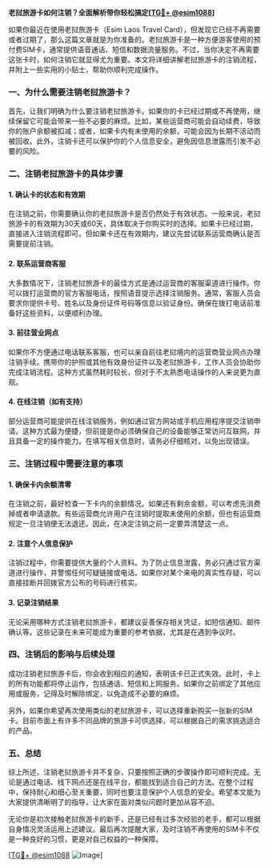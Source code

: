 **老挝旅游卡如何注销？全面解析带你轻松搞定[[TG💪+ @esim1088](https://t.me/s/esim1088)]**

如果你最近在使用老挝旅游卡（Esim Laos Travel Card），但发现它已经不再需要或者过期了，那么这篇文章就是为你准备的。老挝旅游卡是一种方便游客使用的预付费SIM卡，通常提供语音通话、短信和数据流量服务。不过，当你决定不再需要这张卡时，如何注销它就显得尤为重要。本文将详细讲解老挝旅游卡的注销流程，并附上一些实用的小贴士，帮助你顺利完成操作。

### 一、为什么需要注销老挝旅游卡？

首先，让我们明确为什么要注销老挝旅游卡。如果你的卡已经过期或不再使用，继续保留它可能会带来一些不必要的麻烦。比如，某些运营商可能会自动续费，导致你的账户余额被扣减；或者，如果卡内有未使用的余额，可能会因为长期不活动而被回收。此外，注销卡还可以保护你的个人信息安全，避免因信息泄露而引发不必要的风险。

### 二、注销老挝旅游卡的具体步骤

#### 1. 确认卡的状态和有效期
在注销之前，你需要确认你的老挝旅游卡是否仍然处于有效状态。一般来说，老挝旅游卡的有效期为30天或60天，具体取决于你购买时的选择。如果卡已经过期，直接进入注销流程即可。但如果卡还在有效期内，建议先尝试联系运营商确认是否需要提前注销。

#### 2. 联系运营商客服
大多数情况下，注销老挝旅游卡的最佳方式是通过运营商的客服渠道进行操作。你可以拨打运营商的官方客服电话，按照语音提示选择注销服务。通常，客服人员会要求你提供卡号、姓名以及身份证件号码等信息以验证身份。确保在拨打电话前准备好这些资料，以便顺利办理。

#### 3. 前往营业网点
如果你不方便通过电话联系客服，也可以亲自前往老挝境内的运营商营业网点办理注销手续。携带你的护照或其他有效身份证件以及老挝旅游卡，工作人员会协助你完成注销流程。这种方式虽然耗时较长，但对于不太熟悉电话操作的人来说更为直观。

#### 4. 在线注销（如有支持）
部分运营商可能提供在线注销服务，例如通过官方网站或手机应用程序提交注销申请。这种方式最为便捷，但前提是你必须确保自己的设备能够正常访问互联网，并且具备一定的操作能力。在填写相关信息时，请务必仔细核对，以免出现错误。

### 三、注销过程中需要注意的事项

#### 1. 确保卡内余额清零
在注销之前，最好检查一下卡内的余额情况。如果还有剩余金额，可以考虑先消费掉或者申请退款。有些运营商允许用户在注销时提取未使用的余额，但也有运营商规定一旦注销便无法退还。因此，在决定注销之前一定要弄清楚这一点。

#### 2. 注意个人信息保护
注销过程中，你需要提供大量的个人资料。为了防止信息泄露，务必只通过官方渠道进行操作，并警惕任何可疑链接或电话。如果你对某个来电的真实性存疑，可以直接挂断并回拨官方公布的号码进行核实。

#### 3. 记录注销结果
无论采用哪种方式注销老挝旅游卡，都建议妥善保存相关凭证，如短信通知、邮件确认等。这些记录在未来可能成为重要的参考依据，尤其是在遇到争议时。

### 四、注销后的影响与后续处理

成功注销老挝旅游卡后，你会收到相应的通知，表明该卡已正式失效。此时，卡上的所有功能都将停止运作，包括通话、短信和上网服务。如果你之前绑定了其他应用或服务，记得及时解除绑定，以免造成不必要的麻烦。

另外，如果你希望再次使用类似的老挝旅游卡，可以选择重新购买一张新的SIM卡。目前市面上有许多不同品牌的旅游卡可供选择，可以根据自己的需求挑选适合的产品。

### 五、总结

综上所述，注销老挝旅游卡并不复杂，只要按照正确的步骤操作即可顺利完成。无论是通过电话、线下网点还是在线平台，都能找到适合自己的方法。在整个过程中，保持耐心和细心至关重要，同时也要注意保护个人信息的安全。希望本文能为大家提供清晰明了的指导，让大家在面对类似问题时更加从容不迫。

无论你是初次接触老挝旅游卡的新手，还是已经有过多次经验的老手，都可以根据自身情况灵活运用上述建议。最后再次提醒大家，及时注销不再使用的SIM卡不仅是一种良好的习惯，更是对自己权益的一种保障。

[[TG💪+ @esim1088](https://t.me/s/esim1088) ![Image](https://i.postimg.cc/4NQfJmqS/Snipaste-2025-05-13-00-14-12.png)]